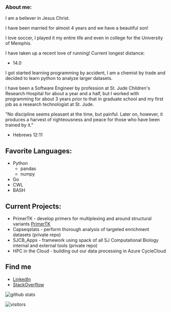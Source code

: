 ### About me:

I am a believer in Jesus Christ.

I have been married for almost 4 years and we have a beautiful son!

I love soccer, I played it my entire life and even in college for the University of Memphis.

I have taken up a recent love of running! Current longest distance:
 - 14.0

I got started learning programming by accident, I am a chemist by trade and decided to learn python to analyze larger datasets.

I have been a Software Engineer by profession at St. Jude Children's Research Hospital for about a year and a half, but I worked with programming for about 3 years prior to that in graduate school and my first job as a research technologist at St. Jude.

"No discipline seems pleasant at the time, but painful. Later on, however, it produces a harvest of righteousness and peace for those who have been trained by it."
 - Hebrews 12:11

## Favorite Languages:

 - Python
   - pandas
   - numpy
 - Go
 - CWL
 - BASH

## Current Projects:

 - PrimerTK - develop primers for multiplexing and around structural variants [PrimerTK](https://github.com/stjude/PrimerTK)
 - Capseqstats - perform thorough analysis of targeted enrichment datasets (private repo)
 - SJCB_Apps - framework using spack of all SJ Computational Biology internal and external tools (private repo)
 - HPC in the Cloud - building out our data processing in Azure CycleCloud
 
## Find me

 - [LinkedIn](https://www.linkedin.com/in/dennis-kennetz-377448142)
 - [StackOverflow](https://stackoverflow.com/users/8468264/d-kennetz?tab=profile)

![github stats](https://github-readme-stats.vercel.app/api?username=drkennetz&show_icons=true&count_private=true&include_all_commits=true&hide=stars)  

<!--<a href="https://github.com/drkennetz">
  <img align="center" src="https://github-readme-stats.vercel.app/api/top-langs/?username=drkennetz&count_private=true" />
</a>-->

![visitors](https://visitor-badge.laobi.icu/badge?page_id=drkennetz.drkennetz)
